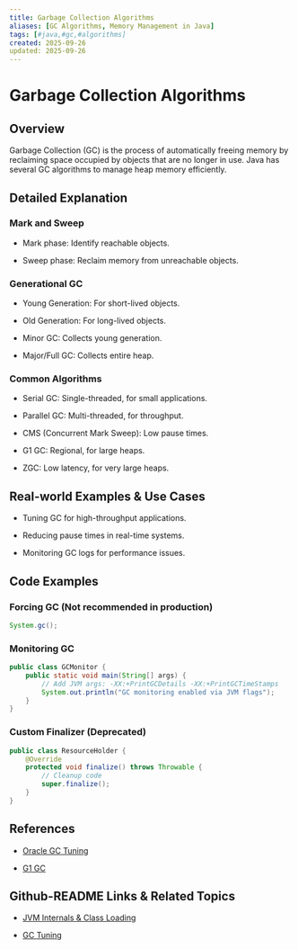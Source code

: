 ```yaml
---
title: Garbage Collection Algorithms
aliases: [GC Algorithms, Memory Management in Java]
tags: [#java,#gc,#algorithms]
created: 2025-09-26
updated: 2025-09-26
---
```


# Garbage Collection Algorithms

## Overview

Garbage Collection (GC) is the process of automatically freeing memory by reclaiming space occupied by objects that are no longer in use. Java has several GC algorithms to manage heap memory efficiently.

## Detailed Explanation

### Mark and Sweep

- Mark phase: Identify reachable objects.

- Sweep phase: Reclaim memory from unreachable objects.

### Generational GC

- Young Generation: For short-lived objects.

- Old Generation: For long-lived objects.

- Minor GC: Collects young generation.

- Major/Full GC: Collects entire heap.

### Common Algorithms

- Serial GC: Single-threaded, for small applications.

- Parallel GC: Multi-threaded, for throughput.

- CMS (Concurrent Mark Sweep): Low pause times.

- G1 GC: Regional, for large heaps.

- ZGC: Low latency, for very large heaps.

## Real-world Examples & Use Cases

- Tuning GC for high-throughput applications.

- Reducing pause times in real-time systems.

- Monitoring GC logs for performance issues.

## Code Examples

### Forcing GC (Not recommended in production)

```java
System.gc();
```

### Monitoring GC

```java
public class GCMonitor {
    public static void main(String[] args) {
        // Add JVM args: -XX:+PrintGCDetails -XX:+PrintGCTimeStamps
        System.out.println("GC monitoring enabled via JVM flags");
    }
}
```

### Custom Finalizer (Deprecated)

```java
public class ResourceHolder {
    @Override
    protected void finalize() throws Throwable {
        // Cleanup code
        super.finalize();
    }
}
```

## References

- [Oracle GC Tuning](https://docs.oracle.com/javase/8/docs/technotes/guides/vm/gctuning/)

- [G1 GC](https://www.oracle.com/technetwork/tutorials/tutorials-1876574.html)

## Github-README Links & Related Topics

- [JVM Internals & Class Loading](../jvm-internals-and-class-loading/README.md)

- [GC Tuning](../gc-tuning/README.md)
